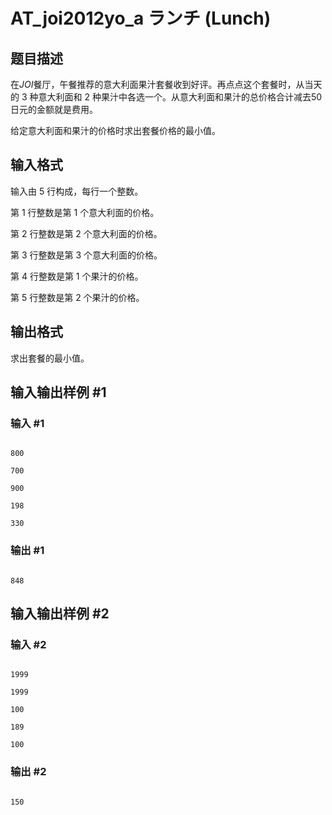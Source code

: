 # AT_joi2012yo_a ランチ (Lunch)

## 题目描述

在$JOI$餐厅，午餐推荐的意大利面果汁套餐收到好评。再点点这个套餐时，从当天的 $3$ 种意大利面和 $2$ 种果汁中各选一个。从意大利面和果汁的总价格合计减去50日元的金额就是费用。  
给定意大利面和果汁的价格时求出套餐价格的最小值。

## 输入格式

输入由 $5$ 行构成，每行一个整数。

第 $1$ 行整数是第 $1$ 个意大利面的价格。

第 $2$ 行整数是第 $2$ 个意大利面的价格。

第 $3$ 行整数是第 $3$ 个意大利面的价格。

第 $4$ 行整数是第 $1$ 个果汁的价格。

第 $5$ 行整数是第 $2$ 个果汁的价格。

## 输出格式

求出套餐的最小值。

## 输入输出样例 #1

### 输入 #1

```
800
700
900
198
330
```

### 输出 #1

```
848
```

## 输入输出样例 #2

### 输入 #2

```
1999
1999
100
189
100
```

### 输出 #2

```
150
```